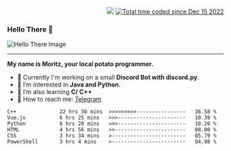 <div align="right">
  <img src="https://visitor-badge.laobi.icu/badge?page_id=RealPotatoe.RealPotatoe">
  <a href="https://wakatime.com/@055ad605-78d0-4854-8a93-af21ba54a49f">
    <img src="https://wakatime.com/badge/user/055ad605-78d0-4854-8a93-af21ba54a49f.svg" alt="Total time coded since Dec 15 2022" />
  </a>
</div>

### Hello There 👋

![Hello There Image](https://media.giphy.com/media/xTiIzJSKB4l7xTouE8/giphy.gif)

***

**My name is Moritz, your local potato programmer.**

* 💫 Currently I'm working on a small **Discord Bot with discord.py**.
* 🧠 I’m interested in **Java and Python**.
* 📖 I’m also learning **C/ C++**
* 💬 How to reach me: <a href="https://t.me/ThePotatoe">Telegram</a>

<!--START_SECTION:waka-->

```text
C++              22 hrs 36 mins  >>>>>>>>>----------------   36.58 %
Vue.js           6 hrs 25 mins   >>>----------------------   10.39 %
Python           6 hrs 20 mins   >>>----------------------   10.26 %
HTML             4 hrs 56 mins   >>-----------------------   08.00 %
CSS              3 hrs 34 mins   >------------------------   05.79 %
PowerShell       3 hrs 4 mins    >------------------------   04.98 %
```

<!--END_SECTION:waka-->
